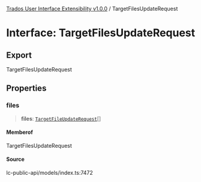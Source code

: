 [Trados User Interface Extensibility v1.0.0](../wiki/globals) / TargetFilesUpdateRequest

# Interface: TargetFilesUpdateRequest

## Export

TargetFilesUpdateRequest

## Properties

### files

> **files**: [`TargetFileUpdateRequest`](../wiki/Interface.TargetFileUpdateRequest)[]

#### Memberof

TargetFilesUpdateRequest

#### Source

lc-public-api/models/index.ts:7472

